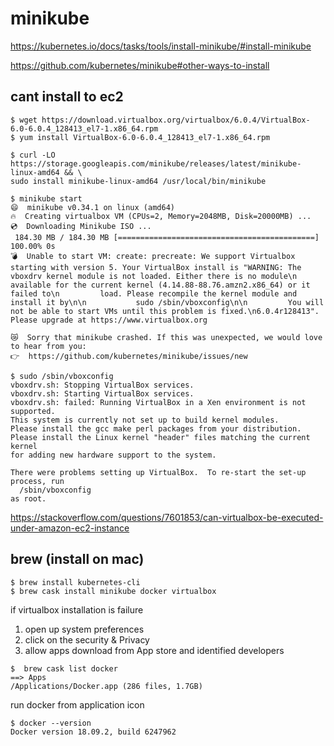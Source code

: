 # minikube

https://kubernetes.io/docs/tasks/tools/install-minikube/#install-minikube

https://github.com/kubernetes/minikube#other-ways-to-install


## cant install to ec2

```console
$ wget https://download.virtualbox.org/virtualbox/6.0.4/VirtualBox-6.0-6.0.4_128413_el7-1.x86_64.rpm
$ yum install VirtualBox-6.0-6.0.4_128413_el7-1.x86_64.rpm
```

```console
$ curl -LO https://storage.googleapis.com/minikube/releases/latest/minikube-linux-amd64 && \
sudo install minikube-linux-amd64 /usr/local/bin/minikube
``` 
```console
$ minikube start
😄  minikube v0.34.1 on linux (amd64)
🔥  Creating virtualbox VM (CPUs=2, Memory=2048MB, Disk=20000MB) ...
💿  Downloading Minikube ISO ...
 184.30 MB / 184.30 MB [============================================] 100.00% 0s
💣  Unable to start VM: create: precreate: We support Virtualbox starting with version 5. Your VirtualBox install is "WARNING: The vboxdrv kernel module is not loaded. Either there is no module\n         available for the current kernel (4.14.88-88.76.amzn2.x86_64) or it failed to\n         load. Please recompile the kernel module and install it by\n\n           sudo /sbin/vboxconfig\n\n         You will not be able to start VMs until this problem is fixed.\n6.0.4r128413". Please upgrade at https://www.virtualbox.org

😿  Sorry that minikube crashed. If this was unexpected, we would love to hear from you:
👉  https://github.com/kubernetes/minikube/issues/new
```


```console
$ sudo /sbin/vboxconfig
vboxdrv.sh: Stopping VirtualBox services.
vboxdrv.sh: Starting VirtualBox services.
vboxdrv.sh: failed: Running VirtualBox in a Xen environment is not supported.
This system is currently not set up to build kernel modules.
Please install the gcc make perl packages from your distribution.
Please install the Linux kernel "header" files matching the current kernel
for adding new hardware support to the system.

There were problems setting up VirtualBox.  To re-start the set-up process, run
  /sbin/vboxconfig
as root.
```

https://stackoverflow.com/questions/7601853/can-virtualbox-be-executed-under-amazon-ec2-instance



brew (install on mac)
--

```console
$ brew install kubernetes-cli
$ brew cask install minikube docker virtualbox
```
if virtualbox installation is failure
1. open up system preferences
2. click on the security & Privacy 
3. allow apps download from App store and identified developers


```console
$  brew cask list docker
==> Apps
/Applications/Docker.app (286 files, 1.7GB)
```

run docker from application icon
```console
$ docker --version
Docker version 18.09.2, build 6247962
```
